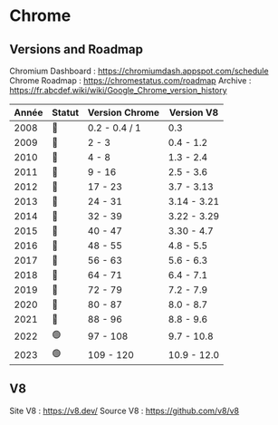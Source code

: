 # Chrome

## Versions and Roadmap

Chromium Dashboard : <https://chromiumdash.appspot.com/schedule>
Chrome Roadmap : <https://chromestatus.com/roadmap>
Archive : <https://fr.abcdef.wiki/wiki/Google_Chrome_version_history>

| Année | Statut | Version Chrome | Version V8  |
| ----- | ------ | -------------- | ----------- |
| 2008  | 🔴     | 0.2 - 0.4 / 1  | 0.3         |
| 2009  | 🔴     | 2 - 3          | 0.4 - 1.2   |
| 2010  | 🔴     | 4 - 8          | 1.3 - 2.4   |
| 2011  | 🔴     | 9 - 16         | 2.5 - 3.6   |
| 2012  | 🔴     | 17 - 23        | 3.7 - 3.13  |
| 2013  | 🔴     | 24 - 31        | 3.14 - 3.21 |
| 2014  | 🔴     | 32 - 39        | 3.22 - 3.29 |
| 2015  | 🔴     | 40 - 47        | 3.30 - 4.7  |
| 2016  | 🔴     | 48 - 55        | 4.8 - 5.5   |
| 2017  | 🔴     | 56 - 63        | 5.6 - 6.3   |
| 2018  | 🔴     | 64 - 71        | 6.4 - 7.1   |
| 2019  | 🔴     | 72 - 79        | 7.2 - 7.9   |
| 2020  | 🔴     | 80 - 87        | 8.0 - 8.7   |
| 2021  | 🔴     | 88 - 96        | 8.8 - 9.6   |
| 2022  | 🟢     | 97 - 108       | 9.7 - 10.8  |
| 2023  | 🟢     | 109 - 120      | 10.9 - 12.0 |

## V8

Site V8 : <https://v8.dev/>
Source V8 : <https://github.com/v8/v8>
